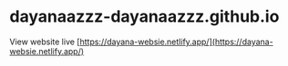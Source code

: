 # dayanaazzz-dayanaazzz.github.io

View website live [https://dayana-websie.netlify.app/](https://dayana-websie.netlify.app/)
